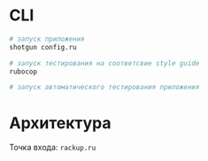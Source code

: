 # CLI

```bash
# запуск приложения
shotgun config.ru

# запуск тестирования на соответсвие style guide
rubocop

# запуск автоматического тестирования приложения
```

# Архитектура

Точка входа: `rackup.ru`